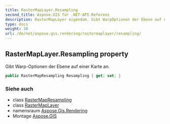 ```yaml
---
title: RasterMapLayer.Resampling
second_title: Aspose.GIS für .NET-API-Referenz
description: RasterMapLayer eigendom. Gibt WarpOptionen der Ebene auf einer Karte an.
type: docs
weight: 30
url: /de/net/aspose.gis.rendering/rastermaplayer/resampling/
---
```

## RasterMapLayer.Resampling property

Gibt Warp-Optionen der Ebene auf einer Karte an.

```csharp
public RasterMapResampling Resampling { get; set; }
```

### Siehe auch

* class [RasterMapResampling](../../rastermapresampling/)
* class [RasterMapLayer](../)
* namensraum [Aspose.Gis.Rendering](../../rastermaplayer/)
* Montage [Aspose.GIS](../../../)


